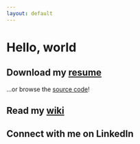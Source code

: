 ```yaml
---
layout: default
---
```


# Hello, world

## Download my [resume](./assets/rdnajac-resume.pdf)

...or browse the [source code](./assets/rdnajac-resume.md)!

## Read my [wiki](https://github.com/rdnajac/cbmf/wiki)

## Connect with me on LinkedIn

<script src="https://platform.linkedin.com/badges/js/profile.js" async defer type="text/javascript"></script>

<div class="badge-base LI-profile-badge" data-locale="en_US" data-size="large" data-theme="dark" data-type="VERTICAL" data-vanity="ryan-najac" data-version="v1"><a class="badge-base__link LI-simple-link" href="https://www.linkedin.com/in/ryan-najac?trk=profile-badge"></a></div>

